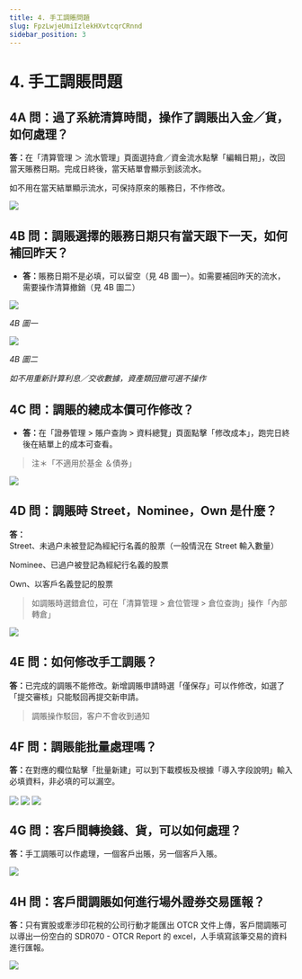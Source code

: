 ```yaml
---
title: 4. 手工調賬問題
slug: FpzLwjeUmiIzlekHXvtcqrCRnnd
sidebar_position: 3
---
```



# 4. 手工調賬問題

## 4A 問：過了系統清算時間，操作了調賬出入金／貨，如何處理？

<b>答：</b>在「清算管理 ＞ 流水管理」頁面選持倉／資金流水點擊「編輯日期」，改回當天賬務日期。完成日終後，當天結單會顯示到該流水。


如不用在當天結單顯示流水，可保持原來的賬務日，不作修改。

<img src="/assets/UhMiblXJzoLsrrxysDzczFjbnDe.png" src-width="2386" src-height="828" align="center"/>

## 4B 問：調賬選擇的賬務日期只有當天跟下一天，如何補回昨天？

- <b>答：</b>賬務日期不是必填，可以留空（見 4B 圖一）。如需要補回昨天的流水，需要操作清算撤銷（見 4B 圖二）

<img src="/assets/KTODbXQ0torVsWx4uNMcLrUjnid.png" src-width="2494" src-height="1438" align="center"/>

<em>4B 圖一</em>

<img src="/assets/T1BPb8p5SohAPXxO4BocLqy3nvb.png" src-width="2390" src-height="1420" align="center"/>

<em>4B 圖二</em>

<em>如不用重新計算利息／交收數據，資產類回撤可選不操作</em>

## 4C 問：調賬的總成本價可作修改？

- <b>答：</b>在「證券管理 &gt; 賬户查詢 &gt; 資料總覽」頁面點擊「修改成本」，跑完日終後在結單上的成本可查看。


> 注＊「不適用於基金 ＆債券」 

<img src="/assets/CeOCbCfBDoMBN6xrHQJcwTQwn0g.png" src-width="2346" src-height="1386" align="center"/>

## 4D 問：調賬時 Street，Nominee，Own 是什麼？ 

<b>答：</b>Street、未過户未被登記為經紀行名義的股票（一般情況在 Street 輸入數量） 

Nominee、已過户被登記為經紀行名義的股票

Own、以客戶名義登記的股票

> 如調賬時選錯倉位，可在「清算管理 &gt; 倉位管理 &gt; 倉位查詢」操作「內部轉倉」

<img src="/assets/Mc6EbfsEZomtJHxtjDccYBZRnle.png" src-width="766" src-height="1352" align="center"/>

## 4E 問：如何修改手工調賬？

<b>答：</b>已完成的調賬不能修改。新增調賬申請時選「僅保存」可以作修改，如選了「提交審核」只能駁回再提交新申請。

> 調賬操作駁回，客户不會收到通知

## 4F 問：調賬能批量處理嗎？

<b>答：</b>在對應的欄位點擊「批量新建」可以到下載模板及根據「導入字段說明」輸入必填資料，非必填的可以漏空。

<img src="/assets/C7FubLcaMoZnd8xax0Ocyw8Tnje.png" src-width="2766" src-height="700" align="center"/>

<img src="/assets/IzwqbDSh2olOrHxsfkrc4avQnwe.png" src-width="2352" src-height="1352" align="center"/>

<img src="/assets/OBlnbjBEBo5wMtxM0hWcRzaSnth.png" src-width="1404" src-height="1290" align="center"/>

## 4G 問：客戶間轉換錢、貨，可以如何處理？

<b>答：</b>手工調賬可以作處理，一個客戶出賬，另一個客戶入賬。

<img src="/assets/OH6eboDcKouyEYxthOVc0IB9nbc.png" src-width="2674" src-height="1414" align="center"/>

## 4H 問：客戶間調賬如何進行場外證券交易匯報？

<b>答：</b>只有實股或牽涉印花稅的公司行動才能匯出 OTCR 文件上傳，客戶間調賬可以導出一份空白的 SDR070 - OTCR Report 的 excel，人手填寫該筆交易的資料進行匯報。

<img src="/assets/RrnvbbvODoCuu1xDdWkcDURfnXg.png" src-width="2848" src-height="1152" align="center"/>

